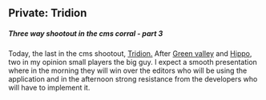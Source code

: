 <article><h2>Private: Tridion</h2><h5>Three way shootout in the cms corral - part 3</h5>Today, the last in the cms shootout, <a href="http://www.tridion.nl/" title="Tridion content management system">Tridion.</a> After <a href="http://www.greenvalley.nl/">Green valley</a> and <a href="http://www.hippocms.nl/">Hippo</a>, two in my opinion small players the big guy. I expect a smooth presentation where in the morning they will win over the editors who will be using the application and in the afternoon strong resistance from the developers who will have to implement it.<!--more--></article>